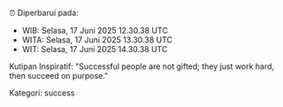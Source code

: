 ⏰ Diperbarui pada:
- WIB: Selasa, 17 Juni 2025 12.30.38 UTC
- WITA: Selasa, 17 Juni 2025 13.30.38 UTC
- WIT: Selasa, 17 Juni 2025 14.30.38 UTC

Kutipan Inspiratif:
"Successful people are not gifted; they just work hard, then succeed on purpose."


Kategori: success

